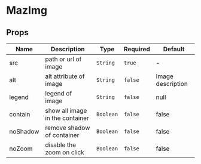 # MazImg

## Props

<!-- @vuese:MazImg:props:start -->

| Name     | Description                     | Type      | Required | Default           |
| -------- | ------------------------------- | --------- | -------- | ----------------- |
| src      | path or url of image            | `String`  | `true`   | -                 |
| alt      | alt attribute of image          | `String`  | `false`  | Image description |
| legend   | legend of image                 | `String`  | `false`  | null              |
| contain  | show all image in the container | `Boolean` | `false`  | false             |
| noShadow | remove shadow of container      | `Boolean` | `false`  | false             |
| noZoom   | disable the zoom on click       | `Boolean` | `false`  | false             |

<!-- @vuese:MazImg:props:end -->
